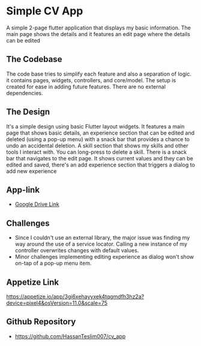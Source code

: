 # Simple CV App

A simple 2-page flutter application that displays my basic information. The main page shows the details and it features an edit page where the details can be edited


## The Codebase

The code base tries to simplify each feature and also a separation of logic. it contains pages, widgets, controllers, and core/model. The setup is created for ease in adding future features. There are no external dependencies.

## The Design

It's a simple design using basic Flutter layout widgets. It features a main page that shows basic details, an experience section that can be edited and deleted (using a pop-up menu) with a snack bar that provides a chance to undo an accidental deletion. A skill section that shows my skills and other tools I interact with. You can long-press to delete a skill.
There is a snack bar that navigates to the edit page. It shows current values and they can be edited and saved, there's an add experience section that triggers a dialog to add new experience


## App-link
- [Google Drive Link](https://drive.google.com/file/d/1EOCmHrVulUMea3SudOFJzhIF7NjgayXR/view?usp=sharing)


## Challenges
- Since I couldn't use an external library, the major issue was finding my way around the use of a service locator. Calling a new instance of my controller overwrites changes with default values.
- Minor challenges implementing editing experience as dialog won't show on-tap of a pop-up menu item.

## Appetize Link
https://appetize.io/app/3gi6xehayyxek4tqgmdfh3hz2a?device=pixel4&osVersion=11.0&scale=75

## Github Repository
- https://github.com/HassanTeslim007/cv_app


